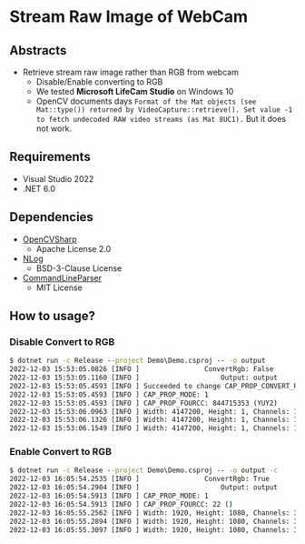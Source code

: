 # Stream Raw Image of WebCam

## Abstracts

* Retrieve stream raw image rather than RGB from webcam
  * Disable/Enable converting to RGB
  * We tested **Microsoft LifeCam Studio** on Windows 10
  * OpenCV documents days `Format of the Mat objects (see Mat::type()) returned by VideoCapture::retrieve(). Set value -1 to fetch undecoded RAW video streams (as Mat 8UC1).` But it does not work.

## Requirements

* Visual Studio 2022
* .NET 6.0

## Dependencies

* [OpenCVSharp](https://github.com/shimat/opencvsharp)
  * Apache License 2.0
* [NLog](https://github.com/NLog/NLog)
  * BSD-3-Clause License
* [CommandLineParser](https://github.com/commandlineparser/commandline)
  * MIT License

## How to usage?

### Disable Convert to RGB 

````cmd
$ dotnet run -c Release --project Demo\Demo.csproj -- -o output
2022-12-03 15:53:05.0826 [INFO ]                ConvertRgb: False 
2022-12-03 15:53:05.1160 [INFO ]                    Output: output 
2022-12-03 15:53:05.4593 [INFO ] Succeeded to change CAP_PROP_CONVERT_RGB from 1 to 0 
2022-12-03 15:53:05.4593 [INFO ] CAP_PROP_MODE: 1 
2022-12-03 15:53:05.4593 [INFO ] CAP_PROP_FOURCC: 844715353 (YUY2)
2022-12-03 15:53:06.0963 [INFO ] Width: 4147200, Height: 1, Channels: 1, Type: CV_8UC1, Total: 4147200 
2022-12-03 15:53:06.1326 [INFO ] Width: 4147200, Height: 1, Channels: 1, Type: CV_8UC1, Total: 4147200 
2022-12-03 15:53:06.1549 [INFO ] Width: 4147200, Height: 1, Channels: 1, Type: CV_8UC1, Total: 4147200 
````

### Enable Convert to RGB 

````cmd
$ dotnet run -c Release --project Demo\Demo.csproj -- -o output -c
2022-12-03 16:05:54.2535 [INFO ]                ConvertRgb: True 
2022-12-03 16:05:54.2904 [INFO ]                    Output: output 
2022-12-03 16:05:54.5913 [INFO ] CAP_PROP_MODE: 1 
2022-12-03 16:05:54.5913 [INFO ] CAP_PROP_FOURCC: 22 () 
2022-12-03 16:05:55.2562 [INFO ] Width: 1920, Height: 1080, Channels: 3, Type: CV_8UC3, Total: 2073600 
2022-12-03 16:05:55.2894 [INFO ] Width: 1920, Height: 1080, Channels: 3, Type: CV_8UC3, Total: 2073600 
2022-12-03 16:05:55.3097 [INFO ] Width: 1920, Height: 1080, Channels: 3, Type: CV_8UC3, Total: 2073600 
````